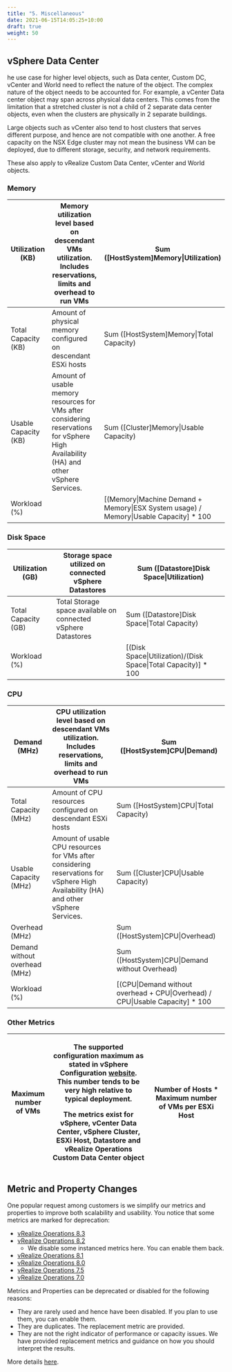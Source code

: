 ```yaml
---
title: "5. Miscellaneous"
date: 2021-06-15T14:05:25+10:00
draft: true
weight: 50
---
```


## vSphere Data Center

he use case for higher level objects, such as Data center, Custom DC, vCenter and World need to reflect the nature of the object. The complex nature of the object needs to be accounted for. For example, a vCenter Data center object may span across physical data centers. This comes from the limitation that a stretched cluster is not a child of 2 separate data center objects, even when the clusters are physically in 2 separate buildings.

Large objects such as vCenter also tend to host clusters that serves different purpose, and hence are not compatible with one another. A free capacity on the NSX Edge cluster may not mean the business VM can be deployed, due to different storage, security, and network requirements.

These also apply to vRealize Custom Data Center, vCenter and World objects.

### Memory 

| Utilization (KB)     | Memory utilization level based on descendant VMs utilization. Includes reservations, limits and overhead to run VMs                     | Sum (\[HostSystem\]Memory\|Utilization)                                                  |
|----------------------|-----------------------------------------------------------------------------------------------------------------------------------------|------------------------------------------------------------------------------------------|
| Total Capacity (KB)  | Amount of physical memory configured on descendant ESXi hosts                                                                           | Sum (\[HostSystem\]Memory\|Total Capacity)                                               |
| Usable Capacity (KB) | Amount of usable memory resources for VMs after considering reservations for vSphere High Availability (HA) and other vSphere Services. | Sum (\[Cluster\]Memory\|Usable Capacity)                                                 |
| Workload (%)         |                                                                                                                                         | \[(Memory\|Machine Demand + Memory\|ESX System usage) / Memory\|Usable Capacity\] \* 100 |

### Disk Space

| Utilization (GB)    | Storage space utilized on connected vSphere Datastores        | Sum (\[Datastore\]Disk Space\|Utilization)                        |
|---------------------|---------------------------------------------------------------|-------------------------------------------------------------------|
| Total Capacity (GB) | Total Storage space available on connected vSphere Datastores | Sum (\[Datastore\]Disk Space\|Total Capacity)                     |
| Workload (%)        |                                                               | \[(Disk Space\|Utilization)/(Disk Space\|Total Capacity)\] \* 100 |

### CPU

| Demand (MHz)                  | CPU utilization level based on descendant VMs utilization. Includes reservations, limits and overhead to run VMs                     | Sum (\[HostSystem\]CPU\|Demand)                                                  |
|-------------------------------|--------------------------------------------------------------------------------------------------------------------------------------|----------------------------------------------------------------------------------|
| Total Capacity (MHz)          | Amount of CPU resources configured on descendant ESXi hosts                                                                          | Sum (\[HostSystem\]CPU\|Total Capacity)                                          |
| Usable Capacity (MHz)         | Amount of usable CPU resources for VMs after considering reservations for vSphere High Availability (HA) and other vSphere Services. | Sum (\[Cluster\]CPU\|Usable Capacity)                                            |
| Overhead (MHz)                |                                                                                                                                      | Sum (\[HostSystem\]CPU\|Overhead)                                                |
| Demand without overhead (MHz) |                                                                                                                                      | Sum (\[HostSystem\]CPU\|Demand without Overhead)                                 |
| Workload (%)                  |                                                                                                                                      | \[(CPU\|Demand without overhead + CPU\|Overhead) / CPU\|Usable Capacity\] \* 100 |

### Other Metrics

<table><colgroup><col style="width: 19%" /><col style="width: 45%" /><col style="width: 35%" /></colgroup><thead><tr class="header"><th>Maximum number of VMs</th><th><p>The supported configuration maximum as stated in vSphere Configuration <a href="https://configmax.vmware.com/home">website</a>. This number tends to be very high relative to typical deployment.</p><p>The metrics exist for vSphere, vCenter Data Center, vSphere Cluster, ESXi Host, Datastore and vRealize Operations Custom Data Center object</p></th><th>Number of Hosts * Maximum number of VMs per ESXi Host</th></tr></thead><tbody></tbody></table>

## Metric and Property Changes

One popular request among customers is we simplify our metrics and properties to improve both scalability and usability. You notice that some metrics are marked for deprecation:

- [vRealize Operations 8.3](https://kb.vmware.com/s/article/82345)
- [vRealize Operations 8.2](https://kb.vmware.com/s/article/80895)
  - We disable some instanced metrics here. You can enable them back.
- [vRealize Operations 8.1](https://kb.vmware.com/s/article/78493)
- [vRealize Operations 8.0](https://kb.vmware.com/s/article/74950)
- [vRealize Operations 7.5](https://kb.vmware.com/s/article/67734)
- [vRealize Operations 7.0](https://kb.vmware.com/s/article/58843)

Metrics and Properties can be deprecated or disabled for the following reasons:
- They are rarely used and hence have been disabled. If you plan to use them, you can enable them.
- They are duplicates. The replacement metric are provided.
- They are not the right indicator of performance or capacity issues. We have provided replacement metrics and guidance on how you should interpret the results.

More details [here](http://partnerweb.vmware.com/programs/vrops/DeprecatedContent.html).
